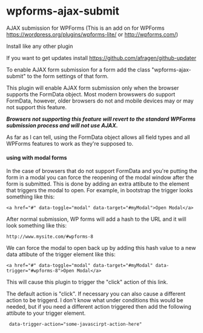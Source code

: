 # wpforms-ajax-submit

AJAX submission for WPForms
(This is an add on for WPForms https://wordpress.org/plugins/wpforms-lite/ or http://wpforms.com/)

Install like any other plugin

If you want to get updates install https://github.com/afragen/github-updater

To enable AJAX form submission for a form add the class "wpforms-ajax-submit"
to the form settings of that form.

This plugin will enable AJAX form submission only when the browser supports the FormData object.
Most modern browswers do support FormData, however, older browsers do not and mobile devices
may or may not support this feature.

***Browsers not supporting this feature will revert to the standard WPForms submission process and will not use AJAX.***

As far as I can tell, using the FormData object allows all field types and all WPForms features to
work as they're supposed to.

#### using with modal forms

In the case of browsers that do not support FormData and you're putting the form in a modal you can
force the reopening of the modal window after the form is submitted. This is done by adding an extra
attibute to the element that triggers the modal to open. For example, in bootstrap the trigger looks
something like this:
```
<a href="#" data-toggle="modal" data-target="#myModal">Open Modal</a>
```
After normal submission, WP forms will add a hash to the URL and it will look something like this:
```
http://www.mysite.com/#wpforms-8
```
We can force the modal to open back up by adding this hash value to a new data attibute
of the trigger element like this:
```
<a href="#" data-toggle="modal" data-target="#myModal" data-trigger="#wpforms-8">Open Modal</a>
```
This will cause this plugin to trigger the "click" action of this link.

The default action is "click". If necessary you can also cause a different action to be triggerd.
I don't know what under conditions this would be needed, but if you need a different action triggered
then add the following attibute to your trigger element.
```
 data-trigger-action="some-javascirpt-action-here"
```
